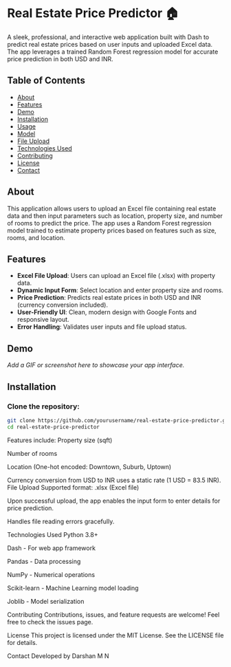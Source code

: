 # Real Estate Price Predictor 🏠

A sleek, professional, and interactive web application built with Dash to predict real estate prices based on user inputs and uploaded Excel data. The app leverages a trained Random Forest regression model for accurate price prediction in both USD and INR.

## Table of Contents
- [About](#about)
- [Features](#features)
- [Demo](#demo)
- [Installation](#installation)
- [Usage](#usage)
- [Model](#model)
- [File Upload](#file-upload)
- [Technologies Used](#technologies-used)
- [Contributing](#contributing)
- [License](#license)
- [Contact](#contact)

## About
This application allows users to upload an Excel file containing real estate data and then input parameters such as location, property size, and number of rooms to predict the price. The app uses a Random Forest regression model trained to estimate property prices based on features such as size, rooms, and location.

## Features
- **Excel File Upload**: Users can upload an Excel file (.xlsx) with property data.
- **Dynamic Input Form**: Select location and enter property size and rooms.
- **Price Prediction**: Predicts real estate prices in both USD and INR (currency conversion included).
- **User-Friendly UI**: Clean, modern design with Google Fonts and responsive layout.
- **Error Handling**: Validates user inputs and file upload status.

## Demo
_Add a GIF or screenshot here to showcase your app interface._

## Installation
### Clone the repository:
```bash
git clone https://github.com/yourusername/real-estate-price-predictor.git
cd real-estate-price-predictor
```
Features include:
Property size (sqft)

Number of rooms

Location (One-hot encoded: Downtown, Suburb, Uptown)

Currency conversion from USD to INR uses a static rate (1 USD = 83.5 INR).
File Upload
Supported format: .xlsx (Excel file)

Upon successful upload, the app enables the input form to enter details for price prediction.

Handles file reading errors gracefully.

Technologies Used
Python 3.8+

Dash - For web app framework

Pandas - Data processing

NumPy - Numerical operations

Scikit-learn - Machine Learning model loading

Joblib - Model serialization

Contributing
Contributions, issues, and feature requests are welcome! Feel free to check the issues page.

License
This project is licensed under the MIT License. See the LICENSE file for details.

Contact
Developed by Darshan M N


